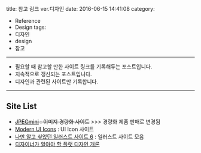 title: 참고 링크 ver.디자인
date: 2016-06-15 14:41:08
category:
- Reference
- Design
tags:
- 디자인
- design
- 참고
---

- 필요할 때 참고할 만한 사이트 링크를 기록해두는 포스트입니다.
- 지속적으로 갱신되는 포스트입니다.
- 디자인과 관련된 사이트만 기록합니다.

<!-- more -->

------
## Site List

- ~~[JPEGmini](http://www.jpegmini.com) : 이미지 경량화 사이트~~  >>> 경량화 제품 판매로 변경됨
- [Modern UI Icons](http://modernuiicons.com) : UI Icon 사이트
- [나만 알고 싶었던 일러스트 사이트 6](https://m.pikicast.com/contents/?contentsId=210971) : 일러스트 사이트 모음
- [디자이너가 알아야 할 플랫 디자인 개론](http://slowalk.tistory.com/2389)
